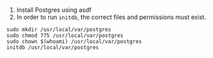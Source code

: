 1. Install Postgres using asdf
1. In order to run `initdb`, the correct files and permissions must exist.

```
sudo mkdir /usr/local/var/postgres
sudo chmod 775 /usr/local/var/postgres
sudo chown $(whoami) /usr/local/var/postgres
initdb /usr/local/var/postgres
```
